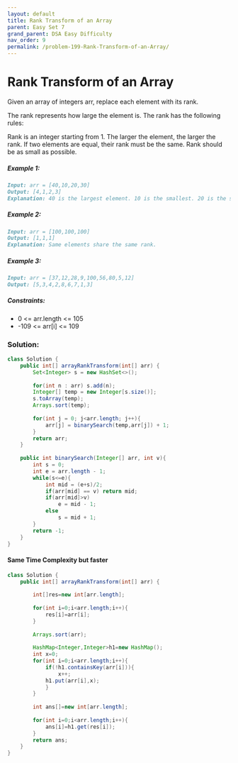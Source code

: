 ```yaml
---
layout: default
title: Rank Transform of an Array
parent: Easy Set 7
grand_parent: DSA Easy Difficulty
nav_order: 9
permalink: /problem-199-Rank-Transform-of-an-Array/
---
```

# Rank Transform of an Array

Given an array of integers arr, replace each element with its rank.

The rank represents how large the element is. The rank has the following rules:

Rank is an integer starting from 1.
The larger the element, the larger the rank. If two elements are equal, their rank must be the same.
Rank should be as small as possible.

##### Example 1:
```markdown
Input: arr = [40,10,20,30]
Output: [4,1,2,3]
Explanation: 40 is the largest element. 10 is the smallest. 20 is the second smallest. 30 is the third smallest.
```

##### Example 2:
```markdown
Input: arr = [100,100,100]
Output: [1,1,1]
Explanation: Same elements share the same rank.
```

##### Example 3:
```markdown
Input: arr = [37,12,28,9,100,56,80,5,12]
Output: [5,3,4,2,8,6,7,1,3]
```

##### Constraints:
* 0 <= arr.length <= 105
* -109 <= arr[i] <= 109

### Solution:

```java
class Solution {
    public int[] arrayRankTransform(int[] arr) {
        Set<Integer> s = new HashSet<>();
        
        for(int n : arr) s.add(n);
        Integer[] temp = new Integer[s.size()];
        s.toArray(temp);
        Arrays.sort(temp);
        
        for(int j = 0; j<arr.length; j++){
            arr[j] = binarySearch(temp,arr[j]) + 1;
        }
        return arr;
    }
    
    public int binarySearch(Integer[] arr, int v){
        int s = 0;
        int e = arr.length - 1;
        while(s<=e){
            int mid = (e+s)/2;
            if(arr[mid] == v) return mid;
            if(arr[mid]>v) 
                e = mid - 1;
            else
                s = mid + 1;
        }
        return -1;
    }
}
```
#### Same Time Complexity but faster
```java
class Solution {
    public int[] arrayRankTransform(int[] arr) {
        
        int[]res=new int[arr.length];
        
        for(int i=0;i<arr.length;i++){
            res[i]=arr[i];
        }
        
        Arrays.sort(arr);
        
        HashMap<Integer,Integer>h1=new HashMap();
        int x=0;
        for(int i=0;i<arr.length;i++){
            if(!h1.containsKey(arr[i])){
                x++;
            h1.put(arr[i],x);
            }
        }
        
        int ans[]=new int[arr.length];
        
        for(int i=0;i<arr.length;i++){
            ans[i]=h1.get(res[i]);
        }
        return ans;
    }
}
```